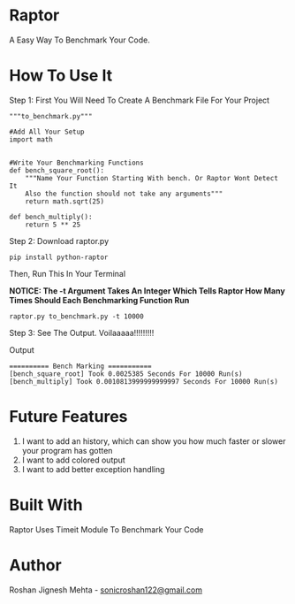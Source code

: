 # Raptor

A Easy Way To Benchmark Your Code.

# How To Use It
Step 1: First You Will Need To Create A Benchmark File For Your Project

```python3
"""to_benchmark.py"""

#Add All Your Setup
import math


#Write Your Benchmarking Functions
def bench_square_root():
    """Name Your Function Starting With bench. Or Raptor Wont Detect It
    Also the function should not take any arguments"""
    return math.sqrt(25)
    
def bench_multiply():
    return 5 ** 25
```

Step 2: Download raptor.py
```
pip install python-raptor
```

Then, Run This In Your Terminal

**NOTICE: The -t Argument Takes An Integer Which Tells Raptor How Many Times
Should Each Benchmarking Function Run**
```
raptor.py to_benchmark.py -t 10000
```

Step 3: See The  Output. Voilaaaaa!!!!!!!!!

Output
```
========== Bench Marking ===========
[bench_square_root] Took 0.0025385 Seconds For 10000 Run(s)
[bench_multiply] Took 0.0010813999999999997 Seconds For 10000 Run(s)
```



# Future Features
1. I want to add an history, which can show you how much faster or slower your program has gotten
2. I want to add colored output
3. I want to add better exception handling


# Built With
Raptor Uses Timeit Module To Benchmark Your Code


# Author
Roshan Jignesh Mehta - sonicroshan122@gmail.com
